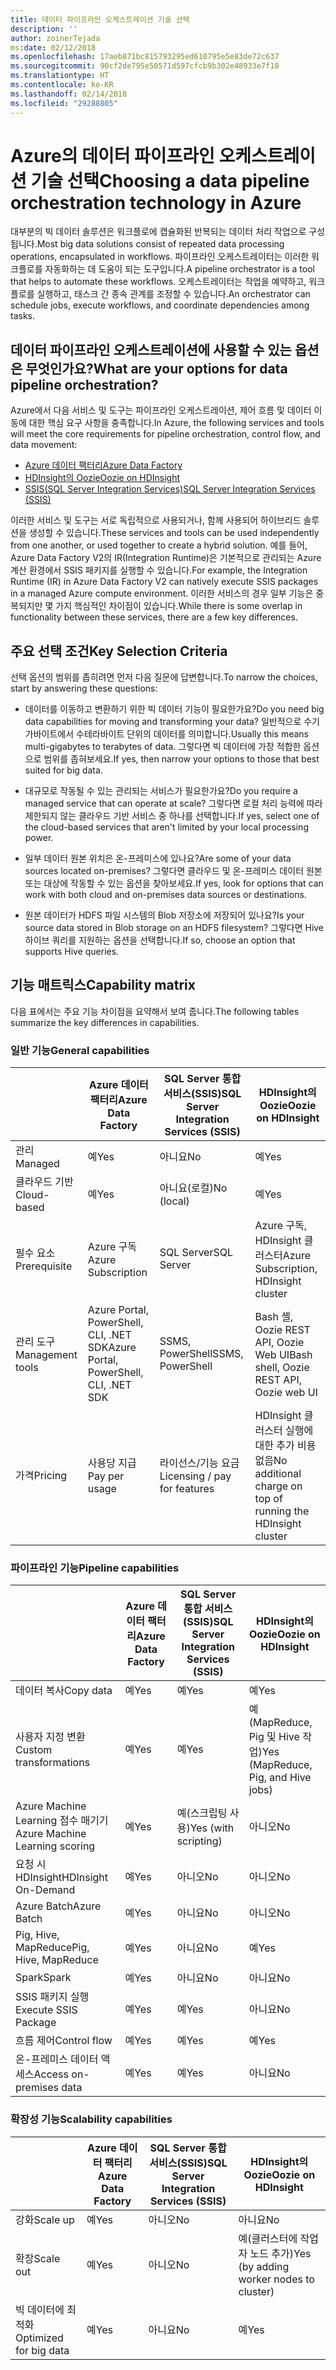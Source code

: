 ```yaml
---
title: 데이터 파이프라인 오케스트레이션 기술 선택
description: ''
author: zoinerTejada
ms:date: 02/12/2018
ms.openlocfilehash: 17aeb871bc815793295ed610795e5e83de72c637
ms.sourcegitcommit: 90cf2de795e50571d597cfcb9b302e48933e7f18
ms.translationtype: HT
ms.contentlocale: ko-KR
ms.lasthandoff: 02/14/2018
ms.locfileid: "29288805"
---
```

# <a name="choosing-a-data-pipeline-orchestration-technology-in-azure"></a><span data-ttu-id="c5314-102">Azure의 데이터 파이프라인 오케스트레이션 기술 선택</span><span class="sxs-lookup"><span data-stu-id="c5314-102">Choosing a data pipeline orchestration technology in Azure</span></span>

<span data-ttu-id="c5314-103">대부분의 빅 데이터 솔루션은 워크플로에 캡슐화된 반복되는 데이터 처리 작업으로 구성됩니다.</span><span class="sxs-lookup"><span data-stu-id="c5314-103">Most big data solutions consist of repeated data processing operations, encapsulated in workflows.</span></span> <span data-ttu-id="c5314-104">파이프라인 오케스트레이터는 이러한 워크플로를 자동화하는 데 도움이 되는 도구입니다.</span><span class="sxs-lookup"><span data-stu-id="c5314-104">A pipeline orchestrator is a tool that helps to automate these workflows.</span></span> <span data-ttu-id="c5314-105">오케스트레이터는 작업을 예약하고, 워크플로를 실행하고, 태스크 간 종속 관계를 조정할 수 있습니다.</span><span class="sxs-lookup"><span data-stu-id="c5314-105">An orchestrator can schedule jobs, execute workflows, and coordinate dependencies among tasks.</span></span>

## <a name="what-are-your-options-for-data-pipeline-orchestration"></a><span data-ttu-id="c5314-106">데이터 파이프라인 오케스트레이션에 사용할 수 있는 옵션은 무엇인가요?</span><span class="sxs-lookup"><span data-stu-id="c5314-106">What are your options for data pipeline orchestration?</span></span>

<span data-ttu-id="c5314-107">Azure에서 다음 서비스 및 도구는 파이프라인 오케스트레이션, 제어 흐름 및 데이터 이동에 대한 핵심 요구 사항을 충족합니다.</span><span class="sxs-lookup"><span data-stu-id="c5314-107">In Azure, the following services and tools will meet the core requirements for pipeline orchestration, control flow, and data movement:</span></span>

- [<span data-ttu-id="c5314-108">Azure 데이터 팩터리</span><span class="sxs-lookup"><span data-stu-id="c5314-108">Azure Data Factory</span></span>](/azure/data-factory/)
- [<span data-ttu-id="c5314-109">HDInsight의 Oozie</span><span class="sxs-lookup"><span data-stu-id="c5314-109">Oozie on HDInsight</span></span>](/azure/hdinsight/hdinsight-use-oozie-linux-mac)
- [<span data-ttu-id="c5314-110">SSIS(SQL Server Integration Services)</span><span class="sxs-lookup"><span data-stu-id="c5314-110">SQL Server Integration Services (SSIS)</span></span>](/sql/integration-services/sql-server-integration-services)

<span data-ttu-id="c5314-111">이러한 서비스 및 도구는 서로 독립적으로 사용되거나, 함께 사용되어 하이브리드 솔루션을 생성할 수 있습니다.</span><span class="sxs-lookup"><span data-stu-id="c5314-111">These services and tools can be used independently from one another, or used together to create a hybrid solution.</span></span> <span data-ttu-id="c5314-112">예를 들어, Azure Data Factory V2의 IR(Integration Runtime)은 기본적으로 관리되는 Azure 계산 환경에서 SSIS 패키지를 실행할 수 있습니다.</span><span class="sxs-lookup"><span data-stu-id="c5314-112">For example, the Integration Runtime (IR) in Azure Data Factory V2 can natively execute SSIS packages in a managed Azure compute environment.</span></span> <span data-ttu-id="c5314-113">이러한 서비스의 경우 일부 기능은 중복되지만 몇 가지 핵심적인 차이점이 있습니다.</span><span class="sxs-lookup"><span data-stu-id="c5314-113">While there is some overlap in functionality between these services, there are a few key differences.</span></span>

## <a name="key-selection-criteria"></a><span data-ttu-id="c5314-114">주요 선택 조건</span><span class="sxs-lookup"><span data-stu-id="c5314-114">Key Selection Criteria</span></span>

<span data-ttu-id="c5314-115">선택 옵션의 범위를 좁히려면 먼저 다음 질문에 답변합니다.</span><span class="sxs-lookup"><span data-stu-id="c5314-115">To narrow the choices, start by answering these questions:</span></span>

- <span data-ttu-id="c5314-116">데이터를 이동하고 변환하기 위한 빅 데이터 기능이 필요한가요?</span><span class="sxs-lookup"><span data-stu-id="c5314-116">Do you need big data capabilities for moving and transforming your data?</span></span> <span data-ttu-id="c5314-117">일반적으로 수기가바이트에서 수테라바이트 단위의 데이터를 의미합니다.</span><span class="sxs-lookup"><span data-stu-id="c5314-117">Usually this means multi-gigabytes to terabytes of data.</span></span> <span data-ttu-id="c5314-118">그렇다면 빅 데이터에 가장 적합한 옵션으로 범위를 좁혀보세요.</span><span class="sxs-lookup"><span data-stu-id="c5314-118">If yes, then narrow your options to those that best suited for big data.</span></span>

- <span data-ttu-id="c5314-119">대규모로 작동될 수 있는 관리되는 서비스가 필요한가요?</span><span class="sxs-lookup"><span data-stu-id="c5314-119">Do you require a managed service that can operate at scale?</span></span> <span data-ttu-id="c5314-120">그렇다면 로컬 처리 능력에 따라 제한되지 않는 클라우드 기반 서비스 중 하나를 선택합니다.</span><span class="sxs-lookup"><span data-stu-id="c5314-120">If yes, select one of the cloud-based services that aren't limited by your local processing power.</span></span>

- <span data-ttu-id="c5314-121">일부 데이터 원본 위치은 온-프레미스에 있나요?</span><span class="sxs-lookup"><span data-stu-id="c5314-121">Are some of your data sources located on-premises?</span></span> <span data-ttu-id="c5314-122">그렇다면 클라우드 및 온-프레미스 데이터 원본 또는 대상에 작동할 수 있는 옵션을 찾아보세요.</span><span class="sxs-lookup"><span data-stu-id="c5314-122">If yes, look for options that can work with both cloud and on-premises data sources or destinations.</span></span>

- <span data-ttu-id="c5314-123">원본 데이터가 HDFS 파일 시스템의 Blob 저장소에 저장되어 있나요?</span><span class="sxs-lookup"><span data-stu-id="c5314-123">Is your source data stored in Blob storage on an HDFS filesystem?</span></span> <span data-ttu-id="c5314-124">그렇다면 Hive 하이브 쿼리를 지원하는 옵션을 선택합니다.</span><span class="sxs-lookup"><span data-stu-id="c5314-124">If so, choose an option that supports Hive queries.</span></span>

## <a name="capability-matrix"></a><span data-ttu-id="c5314-125">기능 매트릭스</span><span class="sxs-lookup"><span data-stu-id="c5314-125">Capability matrix</span></span>

<span data-ttu-id="c5314-126">다음 표에서는 주요 기능 차이점을 요약해서 보여 줍니다.</span><span class="sxs-lookup"><span data-stu-id="c5314-126">The following tables summarize the key differences in capabilities.</span></span>

### <a name="general-capabilities"></a><span data-ttu-id="c5314-127">일반 기능</span><span class="sxs-lookup"><span data-stu-id="c5314-127">General capabilities</span></span>

| | <span data-ttu-id="c5314-128">Azure 데이터 팩터리</span><span class="sxs-lookup"><span data-stu-id="c5314-128">Azure Data Factory</span></span> | <span data-ttu-id="c5314-129">SQL Server 통합 서비스(SSIS)</span><span class="sxs-lookup"><span data-stu-id="c5314-129">SQL Server Integration Services (SSIS)</span></span> | <span data-ttu-id="c5314-130">HDInsight의 Oozie</span><span class="sxs-lookup"><span data-stu-id="c5314-130">Oozie on HDInsight</span></span>
| --- | --- | --- | --- |
| <span data-ttu-id="c5314-131">관리</span><span class="sxs-lookup"><span data-stu-id="c5314-131">Managed</span></span> | <span data-ttu-id="c5314-132">예</span><span class="sxs-lookup"><span data-stu-id="c5314-132">Yes</span></span> | <span data-ttu-id="c5314-133">아니요</span><span class="sxs-lookup"><span data-stu-id="c5314-133">No</span></span> | <span data-ttu-id="c5314-134">예</span><span class="sxs-lookup"><span data-stu-id="c5314-134">Yes</span></span> |
| <span data-ttu-id="c5314-135">클라우드 기반</span><span class="sxs-lookup"><span data-stu-id="c5314-135">Cloud-based</span></span> | <span data-ttu-id="c5314-136">예</span><span class="sxs-lookup"><span data-stu-id="c5314-136">Yes</span></span> | <span data-ttu-id="c5314-137">아니요(로컬)</span><span class="sxs-lookup"><span data-stu-id="c5314-137">No (local)</span></span> | <span data-ttu-id="c5314-138">예</span><span class="sxs-lookup"><span data-stu-id="c5314-138">Yes</span></span> |
| <span data-ttu-id="c5314-139">필수 요소</span><span class="sxs-lookup"><span data-stu-id="c5314-139">Prerequisite</span></span> | <span data-ttu-id="c5314-140">Azure 구독</span><span class="sxs-lookup"><span data-stu-id="c5314-140">Azure Subscription</span></span> | <span data-ttu-id="c5314-141">SQL Server</span><span class="sxs-lookup"><span data-stu-id="c5314-141">SQL Server</span></span>  | <span data-ttu-id="c5314-142">Azure 구독, HDInsight 클러스터</span><span class="sxs-lookup"><span data-stu-id="c5314-142">Azure Subscription, HDInsight cluster</span></span> |
| <span data-ttu-id="c5314-143">관리 도구</span><span class="sxs-lookup"><span data-stu-id="c5314-143">Management tools</span></span> | <span data-ttu-id="c5314-144">Azure Portal, PowerShell, CLI, .NET SDK</span><span class="sxs-lookup"><span data-stu-id="c5314-144">Azure Portal, PowerShell, CLI, .NET SDK</span></span> | <span data-ttu-id="c5314-145">SSMS, PowerShell</span><span class="sxs-lookup"><span data-stu-id="c5314-145">SSMS, PowerShell</span></span> | <span data-ttu-id="c5314-146">Bash 셸, Oozie REST API, Oozie Web UI</span><span class="sxs-lookup"><span data-stu-id="c5314-146">Bash shell, Oozie REST API, Oozie web UI</span></span> |
| <span data-ttu-id="c5314-147">가격</span><span class="sxs-lookup"><span data-stu-id="c5314-147">Pricing</span></span> | <span data-ttu-id="c5314-148">사용당 지급</span><span class="sxs-lookup"><span data-stu-id="c5314-148">Pay per usage</span></span> | <span data-ttu-id="c5314-149">라이선스/기능 요금</span><span class="sxs-lookup"><span data-stu-id="c5314-149">Licensing / pay for features</span></span> | <span data-ttu-id="c5314-150">HDInsight 클러스터 실행에 대한 추가 비용 없음</span><span class="sxs-lookup"><span data-stu-id="c5314-150">No additional charge on top of running the HDInsight cluster</span></span> |

### <a name="pipeline-capabilities"></a><span data-ttu-id="c5314-151">파이프라인 기능</span><span class="sxs-lookup"><span data-stu-id="c5314-151">Pipeline capabilities</span></span>

| | <span data-ttu-id="c5314-152">Azure 데이터 팩터리</span><span class="sxs-lookup"><span data-stu-id="c5314-152">Azure Data Factory</span></span> | <span data-ttu-id="c5314-153">SQL Server 통합 서비스(SSIS)</span><span class="sxs-lookup"><span data-stu-id="c5314-153">SQL Server Integration Services (SSIS)</span></span> | <span data-ttu-id="c5314-154">HDInsight의 Oozie</span><span class="sxs-lookup"><span data-stu-id="c5314-154">Oozie on HDInsight</span></span>
| --- | --- | --- | --- |
| <span data-ttu-id="c5314-155">데이터 복사</span><span class="sxs-lookup"><span data-stu-id="c5314-155">Copy data</span></span> | <span data-ttu-id="c5314-156">예</span><span class="sxs-lookup"><span data-stu-id="c5314-156">Yes</span></span> | <span data-ttu-id="c5314-157">예</span><span class="sxs-lookup"><span data-stu-id="c5314-157">Yes</span></span> | <span data-ttu-id="c5314-158">예</span><span class="sxs-lookup"><span data-stu-id="c5314-158">Yes</span></span> |
| <span data-ttu-id="c5314-159">사용자 지정 변환</span><span class="sxs-lookup"><span data-stu-id="c5314-159">Custom transformations</span></span> | <span data-ttu-id="c5314-160">예</span><span class="sxs-lookup"><span data-stu-id="c5314-160">Yes</span></span> | <span data-ttu-id="c5314-161">예</span><span class="sxs-lookup"><span data-stu-id="c5314-161">Yes</span></span> | <span data-ttu-id="c5314-162">예(MapReduce, Pig 및 Hive 작업)</span><span class="sxs-lookup"><span data-stu-id="c5314-162">Yes (MapReduce, Pig, and Hive jobs)</span></span> |
| <span data-ttu-id="c5314-163">Azure Machine Learning 점수 매기기</span><span class="sxs-lookup"><span data-stu-id="c5314-163">Azure Machine Learning scoring</span></span> | <span data-ttu-id="c5314-164">예</span><span class="sxs-lookup"><span data-stu-id="c5314-164">Yes</span></span> | <span data-ttu-id="c5314-165">예(스크립팅 사용)</span><span class="sxs-lookup"><span data-stu-id="c5314-165">Yes (with scripting)</span></span> | <span data-ttu-id="c5314-166">아니오</span><span class="sxs-lookup"><span data-stu-id="c5314-166">No</span></span> |
| <span data-ttu-id="c5314-167">요청 시 HDInsight</span><span class="sxs-lookup"><span data-stu-id="c5314-167">HDInsight On-Demand</span></span> | <span data-ttu-id="c5314-168">예</span><span class="sxs-lookup"><span data-stu-id="c5314-168">Yes</span></span> | <span data-ttu-id="c5314-169">아니오</span><span class="sxs-lookup"><span data-stu-id="c5314-169">No</span></span> | <span data-ttu-id="c5314-170">아니오</span><span class="sxs-lookup"><span data-stu-id="c5314-170">No</span></span> |
| <span data-ttu-id="c5314-171">Azure Batch</span><span class="sxs-lookup"><span data-stu-id="c5314-171">Azure Batch</span></span> | <span data-ttu-id="c5314-172">예</span><span class="sxs-lookup"><span data-stu-id="c5314-172">Yes</span></span> | <span data-ttu-id="c5314-173">아니요</span><span class="sxs-lookup"><span data-stu-id="c5314-173">No</span></span> | <span data-ttu-id="c5314-174">아니오</span><span class="sxs-lookup"><span data-stu-id="c5314-174">No</span></span> |
| <span data-ttu-id="c5314-175">Pig, Hive, MapReduce</span><span class="sxs-lookup"><span data-stu-id="c5314-175">Pig, Hive, MapReduce</span></span> | <span data-ttu-id="c5314-176">예</span><span class="sxs-lookup"><span data-stu-id="c5314-176">Yes</span></span> | <span data-ttu-id="c5314-177">아니요</span><span class="sxs-lookup"><span data-stu-id="c5314-177">No</span></span> | <span data-ttu-id="c5314-178">예</span><span class="sxs-lookup"><span data-stu-id="c5314-178">Yes</span></span> |
| <span data-ttu-id="c5314-179">Spark</span><span class="sxs-lookup"><span data-stu-id="c5314-179">Spark</span></span> | <span data-ttu-id="c5314-180">예</span><span class="sxs-lookup"><span data-stu-id="c5314-180">Yes</span></span> | <span data-ttu-id="c5314-181">아니요</span><span class="sxs-lookup"><span data-stu-id="c5314-181">No</span></span> | <span data-ttu-id="c5314-182">아니요</span><span class="sxs-lookup"><span data-stu-id="c5314-182">No</span></span> |
| <span data-ttu-id="c5314-183">SSIS 패키지 실행</span><span class="sxs-lookup"><span data-stu-id="c5314-183">Execute SSIS Package</span></span> | <span data-ttu-id="c5314-184">예</span><span class="sxs-lookup"><span data-stu-id="c5314-184">Yes</span></span> | <span data-ttu-id="c5314-185">예</span><span class="sxs-lookup"><span data-stu-id="c5314-185">Yes</span></span> | <span data-ttu-id="c5314-186">아니요</span><span class="sxs-lookup"><span data-stu-id="c5314-186">No</span></span> |
| <span data-ttu-id="c5314-187">흐름 제어</span><span class="sxs-lookup"><span data-stu-id="c5314-187">Control flow</span></span> | <span data-ttu-id="c5314-188">예</span><span class="sxs-lookup"><span data-stu-id="c5314-188">Yes</span></span> | <span data-ttu-id="c5314-189">예</span><span class="sxs-lookup"><span data-stu-id="c5314-189">Yes</span></span> | <span data-ttu-id="c5314-190">예</span><span class="sxs-lookup"><span data-stu-id="c5314-190">Yes</span></span> |
| <span data-ttu-id="c5314-191">온-프레미스 데이터 액세스</span><span class="sxs-lookup"><span data-stu-id="c5314-191">Access on-premises data</span></span> | <span data-ttu-id="c5314-192">예</span><span class="sxs-lookup"><span data-stu-id="c5314-192">Yes</span></span> | <span data-ttu-id="c5314-193">예</span><span class="sxs-lookup"><span data-stu-id="c5314-193">Yes</span></span> | <span data-ttu-id="c5314-194">아니요</span><span class="sxs-lookup"><span data-stu-id="c5314-194">No</span></span> |

### <a name="scalability-capabilities"></a><span data-ttu-id="c5314-195">확장성 기능</span><span class="sxs-lookup"><span data-stu-id="c5314-195">Scalability capabilities</span></span>

| | <span data-ttu-id="c5314-196">Azure 데이터 팩터리</span><span class="sxs-lookup"><span data-stu-id="c5314-196">Azure Data Factory</span></span> | <span data-ttu-id="c5314-197">SQL Server 통합 서비스(SSIS)</span><span class="sxs-lookup"><span data-stu-id="c5314-197">SQL Server Integration Services (SSIS)</span></span> | <span data-ttu-id="c5314-198">HDInsight의 Oozie</span><span class="sxs-lookup"><span data-stu-id="c5314-198">Oozie on HDInsight</span></span>
| --- | --- | --- | --- |
| <span data-ttu-id="c5314-199">강화</span><span class="sxs-lookup"><span data-stu-id="c5314-199">Scale up</span></span> | <span data-ttu-id="c5314-200">예</span><span class="sxs-lookup"><span data-stu-id="c5314-200">Yes</span></span> | <span data-ttu-id="c5314-201">아니오</span><span class="sxs-lookup"><span data-stu-id="c5314-201">No</span></span> | <span data-ttu-id="c5314-202">아니요</span><span class="sxs-lookup"><span data-stu-id="c5314-202">No</span></span> |
| <span data-ttu-id="c5314-203">확장</span><span class="sxs-lookup"><span data-stu-id="c5314-203">Scale out</span></span> | <span data-ttu-id="c5314-204">예</span><span class="sxs-lookup"><span data-stu-id="c5314-204">Yes</span></span> | <span data-ttu-id="c5314-205">아니오</span><span class="sxs-lookup"><span data-stu-id="c5314-205">No</span></span> | <span data-ttu-id="c5314-206">예(클러스터에 작업자 노드 추가)</span><span class="sxs-lookup"><span data-stu-id="c5314-206">Yes (by adding worker nodes to cluster)</span></span> |
| <span data-ttu-id="c5314-207">빅 데이터에 최적화</span><span class="sxs-lookup"><span data-stu-id="c5314-207">Optimized for big data</span></span> | <span data-ttu-id="c5314-208">예</span><span class="sxs-lookup"><span data-stu-id="c5314-208">Yes</span></span> | <span data-ttu-id="c5314-209">아니요</span><span class="sxs-lookup"><span data-stu-id="c5314-209">No</span></span> | <span data-ttu-id="c5314-210">예</span><span class="sxs-lookup"><span data-stu-id="c5314-210">Yes</span></span> |

